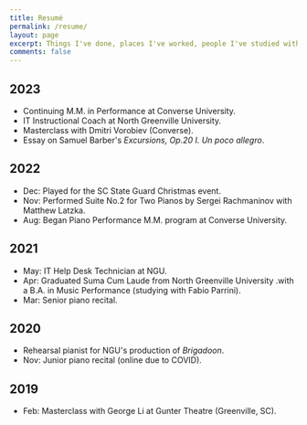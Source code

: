 ```yaml
---
title: Resumé
permalink: /resume/
layout: page
excerpt: Things I've done, places I've worked, people I've studied with.
comments: false
---
```


## 2023

* Continuing M.M. in Performance at Converse University.
* IT Instructional Coach at North Greenville University.
* Masterclass with Dmitri Vorobiev (Converse).
* Essay on Samuel Barber's _Excursions, Op.20 I. Un poco allegro_.

## 2022

* Dec: Played for the SC State Guard Christmas event.
* Nov: Performed Suite No.2 for Two Pianos by Sergei Rachmaninov with Matthew Latzka.
* Aug: Began Piano Performance M.M. program at Converse University.

## 2021

* May: IT Help Desk Technician at NGU.
* Apr: Graduated Suma Cum Laude from North Greenville University .with a B.A. in Music Performance (studying with Fabio Parrini).
* Mar: Senior piano recital.

## 2020

* Rehearsal pianist for NGU's production of _Brigadoon_.
* Nov: Junior piano recital (online due to COVID).

## 2019

* Feb: Masterclass with George Li at Gunter Theatre (Greenville, SC).
